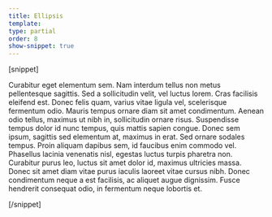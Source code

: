 ```yaml
---
title: Ellipsis
template:
type: partial
order: 8
show-snippet: true
---
```

[snippet]
<div class="height--31-ellipsis width--15 background--white">
    <p>Curabitur eget elementum sem. Nam interdum tellus non metus pellentesque sagittis. Sed a sollicitudin velit, vel luctus lorem. Cras facilisis eleifend est. Donec felis quam, varius vitae ligula vel, scelerisque fermentum odio. Mauris tempus ornare diam sit amet condimentum. Aenean odio tellus, maximus ut nibh in, sollicitudin ornare risus. Suspendisse tempus dolor id nunc tempus, quis mattis sapien congue. Donec sem ipsum, sagittis sed elementum at, maximus in erat. Sed ornare sodales tempus. Proin aliquam dapibus sem, id faucibus enim commodo vel. Phasellus lacinia venenatis nisl, egestas luctus turpis pharetra non. Curabitur purus leo, luctus sit amet dolor id, maximus ultricies massa. Donec sit amet diam vitae purus iaculis laoreet vitae cursus nibh. Donec condimentum neque a est facilisis, ac aliquet augue dignissim. Fusce hendrerit consequat odio, in fermentum neque lobortis et.</p>
</div>
[/snippet]

